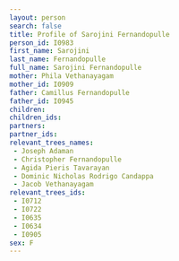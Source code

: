 ```yaml
---
layout: person
search: false
title: Profile of Sarojini Fernandopulle
person_id: I0983
first_name: Sarojini
last_name: Fernandopulle
full_name: Sarojini Fernandopulle
mother: Phila Vethanayagam
mother_id: I0909
father: Camillus Fernandopulle
father_id: I0945
children:
children_ids:
partners:
partner_ids:
relevant_trees_names:
 - Joseph Adaman
 - Christopher Fernandopulle
 - Agida Pieris Tavarayan
 - Dominic Nicholas Rodrigo Candappa
 - Jacob Vethanayagam
relevant_trees_ids:
 - I0712
 - I0722
 - I0635
 - I0634
 - I0905
sex: F
---
```


